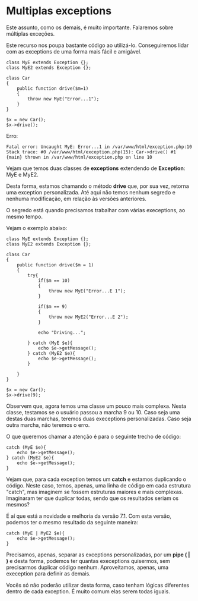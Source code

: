 # Multiplas exceptions

Este assunto, como os demais, é muito importante. Falaremos sobre múltiplas exceções.

Este recurso nos poupa bastante código ao utilizá-lo. Conseguiremos lidar com as exceptions de uma forma mais fácil e amigável.

```
class MyE extends Exception {};
class MyE2 extends Exception {};

class Car
{
    public function drive($m=1)
    {
        throw new MyE("Error...1");
    }
}

$x = new Car();
$x->drive();
```

Erro:

```
Fatal error: Uncaught MyE: Error...1 in /var/www/html/exception.php:10 Stack trace: #0 /var/www/html/exception.php(15): Car->drive() #1 {main} thrown in /var/www/html/exception.php on line 10
```

Vejam que temos duas classes de **exceptions** extendendo de **Exception**: MyE e MyE2.

Desta forma, estamos chamando o método **drive** que, por sua vez, retorna uma exception personalizada. Até aqui não temos nenhum segredo e nenhuma modificação, em relação às versões anteriores.

O segredo está quando precisamos trabalhar com várias execeptions, ao mesmo tempo.

Vejam o exemplo abaixo:

```
class MyE extends Exception {};
class MyE2 extends Exception {};

class Car
{
    public function drive($m = 1)
    {
        try{
            if($m == 10)
            {
                throw new MyE("Error...E 1");
            }

            if($m == 9)
            {
                throw new MyE2("Error...E 2");
            }

            echo "Driving...";

        } catch (MyE $e){
            echo $e->getMessage();
        } catch (MyE2 $e){
            echo $e->getMessage();
        }

    }
}

$x = new Car();
$x->drive(9);
```

Observem que, agora temos uma classe um pouco mais complexa. Nesta classe, testamos se o usuário passou a marcha 9 ou 10. Caso seja uma destas duas marchas, teremos duas execeptions personalizadas. Caso seja outra marcha, não teremos o erro.

O que queremos chamar a atenção é para o seguinte trecho de código:

```
catch (MyE $e){
    echo $e->getMessage();
} catch (MyE2 $e){
    echo $e->getMessage();
}
```

Vejam que, para cada exception temos um **catch** e estamos duplicando o código. Neste caso, temos, apenas, uma linha de código em cada estrutura "catch", mas imaginem se fossem estruturas maiores e mais complexas. Imaginaram ter que duplicar todas, sendo que os resultados seriam os mesmos?

É aí que está a novidade e melhoria da versão 7.1. Com esta versão, podemos ter o mesmo resultado da seguinte maneira:

```
catch (MyE | MyE2 $e){
    echo $e->getMessage();
}
```

 Precisamos, apenas, separar as exceptions personalizadas, por um **pipe ( | )** e desta forma, podemos ter quantas execeptions quisermos, sem precisarmos duplicar código nenhum. Aproveitamos, apenas, uma exeception para definir as demais.

Vocês só não poderão utilizar desta forma, caso tenham lógicas diferentes dentro de cada exception. É muito comum elas serem todas iguais.